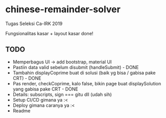 # chinese-remainder-solver
Tugas Seleksi Ca-IRK 2019


Fungsionalitas kasar + layout kasar done!
## TODO
- Memperbagus UI -> add bootstrap, material UI
- Pastiin data valid sebelum disubmit (handleSubmit) - DONE
- Tambahin displayCoprime buat di solusi (baik yg bisa / gabisa pake CRT) - DONE
- Pas render, checkCoprime, kalo false, bikin page buat displaySolution yang gabisa pake CRT - DONE
- Details: subscripts, sign === gitu dll (udah sih)
- Setup CI/CD gimana ya :<
- Deploy gimana caranya ya :<
- Readme